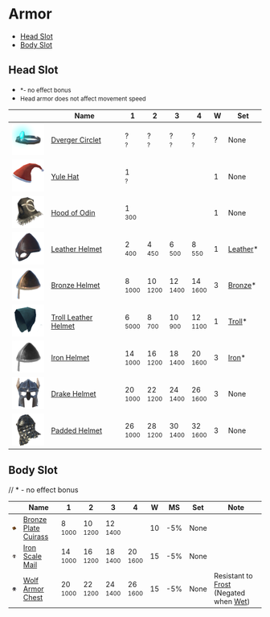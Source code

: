 # Armor
* [Head Slot](#head-slot)
* [Body Slot](#body-slot)

<style>
th{
    min-width:unset!important;
}

.md-typeset img{
    max-width:unset!important;
}
</style>

## Head Slot
*  <small>*- no effect bonus</small>
* <small>Head armor does not affect movement speed</small>


|                                                                        | Name                                      | 1 | 2 | 3 | 4 | W | Set                                       |
| ---------------------------------------------------------------------- | ----------------------------------------- | - | - | - | - | - | ----------------------------------------- |
| [![Dverger Circlet](/assets/dverger_circlet.png)](/items/dverger_circlet) | [Dverger Circlet](/items/dverger_circlet)   | ?<br><small>?</small> | ?<br><small>?</small> | ?<br><small>?</small> | ?<br><small>?</small> |?| None |
| [![Yule Hat](/assets/yule_hat.png)](/items/yule_hat) | [Yule Hat](/items/yule_hat)   | 1<br><small>?</small> |   |   | |1 | None |
| [![Hood of Odin](/assets/hood_of_odin.png)](/items/hood_of_odin) | [Hood of Odin](/items/hood_of_odin)   | 1<br><small>300</small> |   |   |   | 1 | None |
| [![Leather Helmet](/assets/leather_helmet.png)](/items/leather_helmet) | [Leather Helmet](/items/leather_helmet)   | 2<br><small>400</small> | 4<br><small>450</small> | 6<br><small>500</small> | 8<br><small>550</small> |1| [Leather](/equipment/armor/sets#leather)* |
| [![Bronze Helmet](/assets/bronze_helmet.png)](/items/bronze_helmet)    | [Bronze Helmet](/items/bronze_helmet)     | 8<br><small>1000</small> | 10<br><small>1200</small> | 12<br><small>1400</small> | 14<br><small>1600</small> | 3 | [Bronze](/equipment/armor/sets#bronze)*   |
| [![Troll Leather Helmet](/assets/troll_leather_helmet.png)](/items/troll_leather_helmet) | [Troll Leather Helmet](/items/troll_leather_helmet)   | 6<br><small>5000</small> | 8<br><small>700</small> | 10<br><small>900</small> | 12<br><small>1100</small> |1| [Troll](/equipment/armor/sets#leather)* |
| [![Iron Helmet](/assets/iron_helmet.png)](/items/iron_helmet)      | [Iron Helmet](/items/iron_helmet)       | 14<br><small>1000</small> | 16<br><small>1200</small> | 18<br><small>1400</small> | 20<br><small>1600</small> | 3 | [Iron](/equipment/armor/sets#iron)*   |
| [![Drake Helmet](/assets/drake_helmet.png)](/items/drake_helmet)      | [Drake Helmet](/items/drake_helmet)       | 20<br><small>1000</small> | 22<br><small>1200</small> | 24<br><small>1400</small> | 26<br><small>1600</small> |3| None   |
| [![Padded Helmet](/assets/padded_helmet.png)](/items/padded_helmet)      | [Padded Helmet](/items/padded_helmet)       | 26<br><small>1000</small> | 28<br><small>1200</small> | 30<br><small>1400</small> | 32<br><small>1600</small> | 3 | None   |


## Body Slot
//  * - no effect bonus  

|                                                                        | Name                                      | 1 | 2 | 3 | 4 | W | MS | Set                                       | Note
| ---------------------------------------------------------------------- | ----------------------------------------- | - | - | - | - | - | - | ----------------------------------------- | - |
| [![Bronze Plate Cuirass](/assets/bronze_plate_cuirass.png)](/items/bronze_plate_cuirass) | [Bronze Plate Cuirass](/items/bronze_plate_cuirass)   | 8<br><small>1000</small> | 10<br><small>1200</small> | 12<br><small>1400</small> |  | 10 | -5% | None |
| [![Iron Scale Mail](/assets/iron_scale_mail.png)](/items/iron_scale_mail) | [Iron Scale Mail](/items/iron_scale_mail)   | 14<br><small>1000</small> | 16<br><small>1200</small> | 18<br><small>1400</small> | 20<br><small>1600</small> | 15 | -5% | None |
| [![Wolf Armor Chest](/assets/wolf_armor_chest.png)](/items/wolf_armor_chest) | [Wolf Armor Chest](/items/wolf_armor_chest)   |20<br><small>1000</small> | 22<br><small>1200</small> | 24<br><small>1400</small> | 26<br><small>1600</small> | 15 | -5% | None | Resistant to [Frost](/effects/frost) (Negated when [Wet](/effects/wet))
